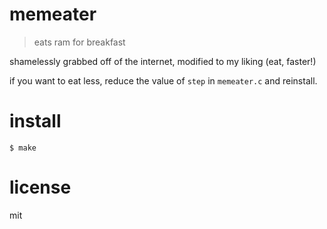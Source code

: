 # memeater
> eats ram for breakfast

shamelessly grabbed off of the internet, modified to my liking (eat, faster!)

if you want to eat less, reduce the value of `step` in `memeater.c` and reinstall.

# install
```
$ make
```

# license
mit
